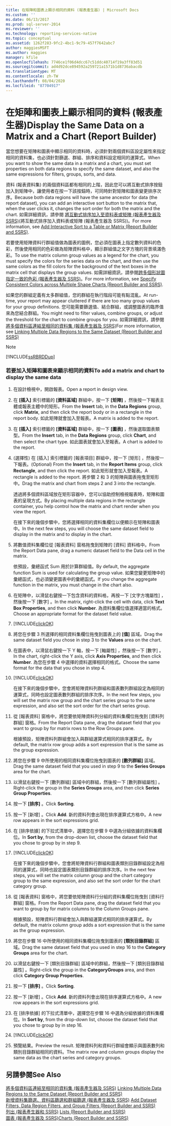 ```yaml
---
title: 在矩陣和圖表上顯示相同的資料 (報表產生器) | Microsoft Docs
ms.custom: ''
ms.date: 06/13/2017
ms.prod: sql-server-2014
ms.reviewer: ''
ms.technology: reporting-services-native
ms.topic: conceptual
ms.assetid: 1262f283-9fc2-4bc1-9c79-457f7642abc7
author: maggiesMSFT
ms.author: maggies
manager: kfile
ms.openlocfilehash: 7746ce1f06d4dcc67c51ddc40714f19a3ff83d51
ms.sourcegitcommit: ad4d92dce894592a259721a1571b1d8736abacdb
ms.translationtype: MT
ms.contentlocale: zh-TW
ms.lasthandoff: 08/04/2020
ms.locfileid: "87704917"
---
```

# <a name="display-the-same-data-on-a-matrix-and-a-chart-report-builder"></a><span data-ttu-id="50d02-102">在矩陣和圖表上顯示相同的資料 (報表產生器)</span><span class="sxs-lookup"><span data-stu-id="50d02-102">Display the Same Data on a Matrix and a Chart (Report Builder)</span></span>
  <span data-ttu-id="50d02-103">當您想要在矩陣和圖表中顯示相同的資料時，必須針對兩個資料區設定屬性來指定相同的資料集，也必須針對篩選、群組、排序和資料設定相同的運算式。</span><span class="sxs-lookup"><span data-stu-id="50d02-103">When you want to show the same data in a matrix and a chart, you must set properties on both data regions to specify the same dataset, and also the same expressions for filters, groups, sorts, and data.</span></span>  
  
 <span data-ttu-id="50d02-104">資料 (報表資料集) 的兩個資料區都有相同的上階，因此您可以將互動式排序按鈕加入到矩陣中，讓使用者在按一下該按鈕時，可同時針對矩陣和圖表變更排序次序。</span><span class="sxs-lookup"><span data-stu-id="50d02-104">Because both data regions will have the same ancestor for data (the report dataset), you can add an interactive sort button to the matrix that, when the user clicks it, changes the sort order for both the matrix and the chart.</span></span> <span data-ttu-id="50d02-105">如需詳細資訊，請參閱 [將互動式排序加入至資料表或矩陣 &#40;報表產生器及 SSRS&#41;](add-interactive-sort-to-a-table-or-matrix-report-builder-and-ssrs.md)(將互動式排序加入資料表或矩陣 (報表產生器及 SSRS))。</span><span class="sxs-lookup"><span data-stu-id="50d02-105">For more information, see [Add Interactive Sort to a Table or Matrix &#40;Report Builder and SSRS&#41;](add-interactive-sort-to-a-table-or-matrix-report-builder-and-ssrs.md).</span></span>  
  
 <span data-ttu-id="50d02-106">若要使用矩陣資料行群組值做為圖表的圖例，您必須在圖表上指定數列資料的色彩，然後使用相同的色彩做為矩陣資料格中，顯示群組值之文字方塊的背景填滿色彩。</span><span class="sxs-lookup"><span data-stu-id="50d02-106">To use the matrix column group values as a legend for the chart, you must specify the colors for the series data on the chart, and then use the same colors as the fill colors for the background of the text boxes in the matrix cell that displays the group values.</span></span> <span data-ttu-id="50d02-107">如需詳細資訊，請參閱[跨多個形狀圖指定一致的色彩 &#40;報表產生器及 SSRS&#41;](charts-report-builder-and-ssrs.md)。</span><span class="sxs-lookup"><span data-stu-id="50d02-107">For more information, see [Specify Consistent Colors across Multiple Shape Charts &#40;Report Builder and SSRS&#41;](charts-report-builder-and-ssrs.md).</span></span>  
  
 <span data-ttu-id="50d02-108">如果您的群組定義有太多群組值，您的群組在執行階段可能有點混亂。</span><span class="sxs-lookup"><span data-stu-id="50d02-108">At run-time, your report may appear cluttered if there are too many group values for your group definitions.</span></span> <span data-ttu-id="50d02-109">您可能需要篩選值、結合群組，或調整圖表的臨界值來為您結合群組。</span><span class="sxs-lookup"><span data-stu-id="50d02-109">You might need to filter values, combine groups, or adjust the threshold for the chart to combine groups for you.</span></span> <span data-ttu-id="50d02-110">如需詳細資訊，請參閱 [將多個資料區連結至相同的資料集 &#40;報表產生器及 SSRS&#41;](linking-multiple-data-regions-to-the-same-dataset-report-builder-and-ssrs.md)</span><span class="sxs-lookup"><span data-stu-id="50d02-110">For more information, see [Linking Multiple Data Regions to the Same Dataset &#40;Report Builder and SSRS&#41;](linking-multiple-data-regions-to-the-same-dataset-report-builder-and-ssrs.md)</span></span>  
  
> [!NOTE]  
>  [!INCLUDE[ssRBRDDup](../../includes/ssrbrddup-md.md)]  
  
### <a name="to-add-a-matrix-and-chart-to-display-the-same-data"></a><span data-ttu-id="50d02-111">若要加入矩陣和圖表來顯示相同的資料</span><span class="sxs-lookup"><span data-stu-id="50d02-111">To add a matrix and chart to display the same data</span></span>  
  
1.  <span data-ttu-id="50d02-112">在設計檢視中，開啟報表。</span><span class="sxs-lookup"><span data-stu-id="50d02-112">Open a report in design view.</span></span>  
  
2.  <span data-ttu-id="50d02-113">在 **[插入]** 索引標籤的 **[資料區域]** 群組中，按一下 **[矩陣]** ，然後按一下報表主體或報表主體中的矩形。</span><span class="sxs-lookup"><span data-stu-id="50d02-113">From the **Insert** tab, in the **Data Regions** group, click **Matrix**, and then click the report body or in a rectangle in the report body.</span></span> <span data-ttu-id="50d02-114">如此矩陣就會加入至報表。</span><span class="sxs-lookup"><span data-stu-id="50d02-114">A matrix is added to the report.</span></span>  
  
3.  <span data-ttu-id="50d02-115">在 **[插入]** 索引標籤的 **[資料區域]** 群組中，按一下 **[圖表]** ，然後選取圖表類型。</span><span class="sxs-lookup"><span data-stu-id="50d02-115">From the **Insert** tab, in the **Data Regions** group, click **Chart**, and then select the chart type.</span></span> <span data-ttu-id="50d02-116">如此圖表就會加入至報表。</span><span class="sxs-lookup"><span data-stu-id="50d02-116">A chart is added to the report.</span></span>  
  
4.  <span data-ttu-id="50d02-117">(選擇性) 在 [插入]  索引標籤的 [報表項目]  群組中，按一下 [矩形]  ，然後按一下報表。</span><span class="sxs-lookup"><span data-stu-id="50d02-117">(Optional) From the **Insert** tab, in the **Report Items** group, click **Rectangle**, and then click the report.</span></span> <span data-ttu-id="50d02-118">如此矩形就會加入至報表。</span><span class="sxs-lookup"><span data-stu-id="50d02-118">A rectangle is added to the report.</span></span> <span data-ttu-id="50d02-119">將步驟 2 和 3 的矩陣與圖表拖曳至矩形中。</span><span class="sxs-lookup"><span data-stu-id="50d02-119">Drag the matrix and chart from steps 2 and 3 into the rectangle.</span></span>  
  
     <span data-ttu-id="50d02-120">透過將多個資料區域放在矩形容器中，您可以協助控制檢視報表時，矩陣和圖表的呈現方式。</span><span class="sxs-lookup"><span data-stu-id="50d02-120">By placing multiple data regions in the rectangle container, you help control how the matrix and chart render when you view the report.</span></span>  
  
     <span data-ttu-id="50d02-121">在接下來的幾個步驟中，您將選擇相同的資料集欄位以便顯示在矩陣和圖表中。</span><span class="sxs-lookup"><span data-stu-id="50d02-121">In the next few steps, you will choose the same dataset field to display in the matrix and to display in the chart.</span></span>  
  
5.  <span data-ttu-id="50d02-122">將數值資料集欄位從 [報表資料] 窗格拖曳到矩陣的 [資料] 資料格中。</span><span class="sxs-lookup"><span data-stu-id="50d02-122">From the Report Data pane, drag a numeric dataset field to the Data cell in the matrix.</span></span>  
  
     <span data-ttu-id="50d02-123">依預設，彙總函式 Sum 用於計算群組值。</span><span class="sxs-lookup"><span data-stu-id="50d02-123">By default, the aggregate function Sum is used for calculating the group value.</span></span> <span data-ttu-id="50d02-124">如果您變更矩陣中的彙總函式，也必須變更圖表中的彙總函式。</span><span class="sxs-lookup"><span data-stu-id="50d02-124">If you change the aggregate function in the matrix, you must change in the chart also.</span></span>  
  
6.  <span data-ttu-id="50d02-125">在矩陣中，以滑鼠右鍵按一下包含資料的資料格，再按一下 [文字方塊屬性]  ，然後按一下 [數字]  。</span><span class="sxs-lookup"><span data-stu-id="50d02-125">In the matrix, right-click the cell with data, click **Text Box Properties**, and then click **Number**.</span></span> <span data-ttu-id="50d02-126">為資料集欄位值選擇適當的格式。</span><span class="sxs-lookup"><span data-stu-id="50d02-126">Choose an appropriate format for the dataset field value.</span></span>  
  
7.  [!INCLUDE[clickOK](../../includes/clickok-md.md)]  
  
8.  <span data-ttu-id="50d02-127">將您在步驟 3 所選擇的相同資料集欄位拖曳到圖表上的 **[值]** 區域。</span><span class="sxs-lookup"><span data-stu-id="50d02-127">Drag the same dataset field you chose in step 3 to the **Values** area on the chart.</span></span>  
  
9. <span data-ttu-id="50d02-128">在圖表中，以滑鼠右鍵按一下 Y 軸，按一下 [軸屬性]  ，然後按一下 [數字]  。</span><span class="sxs-lookup"><span data-stu-id="50d02-128">In the chart, right-click the Y axis, click **Axis Properties**, and then click **Number**.</span></span> <span data-ttu-id="50d02-129">為您在步驟 4 中選擇的資料選擇相同的格式。</span><span class="sxs-lookup"><span data-stu-id="50d02-129">Choose the same format for the data that you chose in step 4.</span></span>  
  
10. [!INCLUDE[clickOK](../../includes/clickok-md.md)]  
  
     <span data-ttu-id="50d02-130">在接下來的幾個步驟中，您會將矩陣資料列群組和圖表數列群組設定為相同的運算式，同時也設定圖表數列群組的排序次序。</span><span class="sxs-lookup"><span data-stu-id="50d02-130">In the next few steps, you will set the matrix row group and the chart series group to the same expression, and also set the sort order for the chart series group.</span></span>  
  
11. <span data-ttu-id="50d02-131">從 [報表資料] 窗格中，將您要依矩陣資料列分組的資料集欄位拖曳到 [資料列群組] 窗格。</span><span class="sxs-lookup"><span data-stu-id="50d02-131">From the Report Data pane, drag the dataset field that you want to group by for matrix rows to the Row Groups pane.</span></span>  
  
     <span data-ttu-id="50d02-132">根據預設，矩陣資料列群組會加入與群組運算式相同的排序運算式。</span><span class="sxs-lookup"><span data-stu-id="50d02-132">By default, the matrix row group adds a sort expression that is the same as the group expression.</span></span>  
  
12. <span data-ttu-id="50d02-133">將您在步驟 9 中所使用的相同資料集欄位拖曳到圖表的 **[數列群組]** 區域。</span><span class="sxs-lookup"><span data-stu-id="50d02-133">Drag the same dataset field that you used in step 9 to the **Series Groups** area for the chart.</span></span>  
  
13. <span data-ttu-id="50d02-134">以滑鼠右鍵按一下 [數列群組]  區域中的群組，然後按一下 [數列群組屬性]  。</span><span class="sxs-lookup"><span data-stu-id="50d02-134">Right-click the group in the **Series Groups** area, and then click **Series Group Properties**.</span></span>  
  
14. <span data-ttu-id="50d02-135">按一下 **[排序]** 。</span><span class="sxs-lookup"><span data-stu-id="50d02-135">Click **Sorting**.</span></span>  
  
15. <span data-ttu-id="50d02-136">按一下 [新增]  。</span><span class="sxs-lookup"><span data-stu-id="50d02-136">Click **Add**.</span></span> <span data-ttu-id="50d02-137">新的資料列會出現在排序運算式方格中。</span><span class="sxs-lookup"><span data-stu-id="50d02-137">A new row appears in the sort expressions grid.</span></span>  
  
16. <span data-ttu-id="50d02-138">在 [排序依據]  的下拉式清單中，選擇您在步驟 9 中選為分組依據的資料集欄位。</span><span class="sxs-lookup"><span data-stu-id="50d02-138">In **Sort by**, from the drop-down list, choose the dataset field that you chose to group by in step 9.</span></span>  
  
17. [!INCLUDE[clickOK](../../includes/clickok-md.md)]  
  
     <span data-ttu-id="50d02-139">在接下來的幾個步驟中，您會將矩陣資料行群組和圖表類別目錄群組設定為相同的運算式，同時也設定圖表類別目錄群組的排序次序。</span><span class="sxs-lookup"><span data-stu-id="50d02-139">In the next few steps, you will set the matrix column group and the chart category group to the same expression, and also set the sort order for the chart category group.</span></span>  
  
18. <span data-ttu-id="50d02-140">從 [報表資料] 窗格中，將您要依矩陣資料行分組的資料集欄位拖曳到 [資料行群組] 窗格。</span><span class="sxs-lookup"><span data-stu-id="50d02-140">From the Report Data pane, drag the dataset field that you want to group by for matrix columns to the Column Groups pane.</span></span>  
  
     <span data-ttu-id="50d02-141">根據預設，矩陣資料行群組會加入與群組運算式相同的排序運算式。</span><span class="sxs-lookup"><span data-stu-id="50d02-141">By default, the matrix column group adds a sort expression that is the same as the group expression.</span></span>  
  
19. <span data-ttu-id="50d02-142">將您在步驟 16 中所使用的相同資料集欄位拖曳到圖表的 **[類別目錄群組]** 區域。</span><span class="sxs-lookup"><span data-stu-id="50d02-142">Drag the same dataset field that you used in step 16 to the **Category Groups** area for the chart.</span></span>  
  
20. <span data-ttu-id="50d02-143">以滑鼠右鍵按一下 [類別目錄群組]  區域中的群組，然後按一下 [類別目錄群組屬性]  。</span><span class="sxs-lookup"><span data-stu-id="50d02-143">Right-click the group in the **CategoryGroups** area, and then click **Category Group Properties**.</span></span>  
  
21. <span data-ttu-id="50d02-144">按一下 **[排序]** 。</span><span class="sxs-lookup"><span data-stu-id="50d02-144">Click **Sorting**.</span></span>  
  
22. <span data-ttu-id="50d02-145">按一下 [新增]  。</span><span class="sxs-lookup"><span data-stu-id="50d02-145">Click **Add**.</span></span> <span data-ttu-id="50d02-146">新的資料列會出現在排序運算式方格中。</span><span class="sxs-lookup"><span data-stu-id="50d02-146">A new row appears in the sort expressions grid.</span></span>  
  
23. <span data-ttu-id="50d02-147">在 [排序依據]  的下拉式清單中，選擇您在步驟 16 中選為分組依據的資料集欄位。</span><span class="sxs-lookup"><span data-stu-id="50d02-147">In **Sort by**, from the drop-down list, choose the dataset field that you chose to group by in step 16.</span></span>  
  
24. [!INCLUDE[clickOK](../../includes/clickok-md.md)]  
  
25. <span data-ttu-id="50d02-148">預覽結果。</span><span class="sxs-lookup"><span data-stu-id="50d02-148">Preview the result.</span></span> <span data-ttu-id="50d02-149">矩陣資料列和資料行群組會顯示與圖表數列和類別目錄群組相同的資料。</span><span class="sxs-lookup"><span data-stu-id="50d02-149">The matrix row and column groups display the same data as the chart series and category groups.</span></span>  
  
## <a name="see-also"></a><span data-ttu-id="50d02-150">另請參閱</span><span class="sxs-lookup"><span data-stu-id="50d02-150">See Also</span></span>  
 <span data-ttu-id="50d02-151">[將多個資料區連結至相同的資料集 &#40;報表產生器及 SSRS&#41;](linking-multiple-data-regions-to-the-same-dataset-report-builder-and-ssrs.md) </span><span class="sxs-lookup"><span data-stu-id="50d02-151">[Linking Multiple Data Regions to the Same Dataset &#40;Report Builder and SSRS&#41;](linking-multiple-data-regions-to-the-same-dataset-report-builder-and-ssrs.md) </span></span>  
 <span data-ttu-id="50d02-152">[新增資料集篩選、資料區篩選和群組篩選 &#40;報表產生器及 SSRS&#41;](add-dataset-filters-data-region-filters-and-group-filters.md) </span><span class="sxs-lookup"><span data-stu-id="50d02-152">[Add Dataset Filters, Data Region Filters, and Group Filters &#40;Report Builder and SSRS&#41;](add-dataset-filters-data-region-filters-and-group-filters.md) </span></span>  
 <span data-ttu-id="50d02-153">[列出 &#40;報表產生器和 SSRS&#41;](tables-matrices-and-lists-report-builder-and-ssrs.md) </span><span class="sxs-lookup"><span data-stu-id="50d02-153">[Lists &#40;Report Builder and SSRS&#41;](tables-matrices-and-lists-report-builder-and-ssrs.md) </span></span>  
 [<span data-ttu-id="50d02-154">圖表 &#40;報表產生器及 SSRS&#41;</span><span class="sxs-lookup"><span data-stu-id="50d02-154">Charts &#40;Report Builder and SSRS&#41;</span></span>](charts-report-builder-and-ssrs.md)  
  
  
